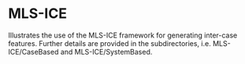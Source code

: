 # MLS-ICE
Illustrates the use of the MLS-ICE framework for generating inter-case features.
Further details are provided in the subdirectories, i.e. MLS-ICE/CaseBased and MLS-ICE/SystemBased.
